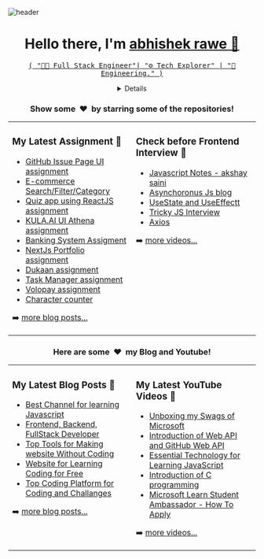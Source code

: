 ![header](https://user-images.githubusercontent.com/65603830/189990171-e2b3421b-f13c-4911-afb0-ef62ee7dffac.png)
<p>
<h1 align="center">Hello there, I'm <a href = "https://abhishekrawe.netlify.app/"> abhishek rawe 👋</h1>
<p align="center">
 <samp>( "👨‍💻 Full Stack Engineer"| "⚙ Tech Explorer" | "💼 Engineering." )</samp>
 </p>
 </p>

<!-- Details Section-->
<details align="center">
    <summary> Connect </summary>
    <p align="center">
        <!-- Social Links -->
        <p>Find me on</p>
        <!-- Gmail -->
        <a href="mailto:abhi953434@gmail.com" target="_blank"><img alt="Gmail"
                src="https://img.shields.io/badge/-Gmail-EA4335?style=flat-square&logo=Gmail&logoColor=white">
        </a>
        <!-- Facebook -->
        <a href="https://www.facebook.com/profile.php?id=100049334353709" target="_blank"><img alt="Facebook"
                src="https://img.shields.io/badge/-Facebook-1877F2?style=flat-square&logo=Facebook&logoColor=white">
        </a>
        <!-- Instagram -->
        <a href="https://www.instagram.com/abhishek_rawe/" target="_blank"><img alt="Instagram"
                src="https://img.shields.io/badge/-Instagram-E4405F?style=flat-square&logo=Instagram&logoColor=white">
        </a>
        <!-- Linkedin -->
        <a href="https://www.linkedin.com/in/abhishekrawe/" target="_blank"><img alt="Linkedin"
                src="https://img.shields.io/badge/-Linkedin-0A66C2?style=flat-square&logo=Linkedin&logoColor=white">
        </a>
        <!-- Youtube -->
        <a href="https://www.youtube.com/channel/UCd92D4k_1I-HpErxbJy20jA" target="_blank"><img alt="Youtube"
                src="https://img.shields.io/badge/-Youtube-FF0000?style=flat-square&logo=Youtube&logoColor=white">
        </a>
        <!-- Medium -->
        <a href="https://medium.com/@Abhishek_rawe" target="_blank"><img alt="Medium"
                src="https://img.shields.io/badge/-Medium-0A66C2?style=flat-square&logo=Medium&logoColor=white">
        </a>
    </p>
</details>


<table  align="Center" ><tr><td valign="top" width="50%">
<!-- BLOG-POST-LIST:START -->

### My Latest Assignment 🌱
- [GitHub Issue Page UI assignment](https://github.com/abhishekrawe/assignment)
- [E-commerce Search/Filter/Category ](https://github.com/abhishekrawe/elevate-assignment)
- [Quiz app using ReactJS assignment](https://github.com/abhishekrawe/Quiz-app-using-react)
- [KULA.AI UI Athena assignment](https://github.com/abhishekrawe/athena-assignment)
- [Banking System Assigment](https://github.com/abhishekrawe/legalpay)
- [NextJs Portfolio assignment](https://github.com/abhishekrawe/NextJs-portfolio)
- [Dukaan assignment](https://github.com/abhishekrawe/dukaan-assignmen)
- [Task Manager assignment](https://github.com/abhishekrawe/Task-Manager-app)
- [Volopay assignment](https://github.com/abhishekrawe/volopay-assignment)
- [Character counter](https://github.com/abhishekrawe/Character-Counter)

<!-- BLOG-POST-LIST:END -->
➡️ [more blog posts...](https://abhishekrawe.netlify.app/)
</td>
<td valign="top" width="50%">

### Check before Frontend Interview 🌱

<!-- YOUTUBE-VIDEOS-LIST:START -->
- [Javascript Notes - akshay saini](https://alok722.github.io/namaste-javascript-notes/dist/lectures.html)
- [Asynchoronus Js blog](https://www.freecodecamp.org/news/asynchronous-javascript-explained/)
- [UseState and UseEffectt](https://ninza7.medium.com/what-is-the-difference-between-useeffect-and-usestate-in-react-e101262eb2f1)
- [Tricky JS Interview](https://andreassujono.medium.com/top-10-tricky-javascript-questions-often-asked-by-interviewers-45c7dd90495e)
- [Axios](https://flaviocopes.com/axios/)

<!-- YOUTUBE-VIDEOS-LIST:END -->
➡️ [more videos...](https://www.youtube.com/channel/UCd92D4k_1I-HpErxbJy20jA)
 </td>
<h3 align="center">Show some &nbsp;❤️&nbsp; by starring some of the repositories!</h3>

<table  align="Center" ><tr><td valign="top" width="50%">
<!-- BLOG-POST-LIST:START -->

### My Latest Blog Posts 🌱
- [Best Channel for learning Javascript](https://medium.com/@Abhishek_rawe/10-best-youtube-channels-for-learning-javascript-595b3d0b2df5)
- [Frontend, Backend, FullStack Developer](https://medium.com/@Abhishek_rawe/what-is-a-front-end-back-end-full-stack-developer-122ea0a8f0b0)
- [Top Tools for Making website Without Coding](https://medium.com/@Abhishek_rawe/tools-to-make-websites-without-coding-skills-e94990497f03)
- [Website for Learning Coding for Free](https://medium.com/@Abhishek_rawe/website-to-learn-coding-for-free-845926961337)
- [Top Coding Platform for Coding and Challanges ](https://medium.com/@Abhishek_rawe/top-5-popular-website-for-coding-challenges-and-for-practices-9d32e06f691b)
<!-- BLOG-POST-LIST:END -->
➡️ [more blog posts...](https://medium.com/@Abhishek_rawe)
</td>
<td valign="top" width="50%">

### My Latest YouTube Videos 🌱

<!-- YOUTUBE-VIDEOS-LIST:START -->
- [Unboxing my Swags of Microsoft](https://www.youtube.com/watch?v=tA8UwSYiC9k&ab_channel=GeekswithRawe)
- [Introduction of Web API and GitHub Web API](https://www.youtube.com/watch?v=YxWY_QGwwKc&ab_channel=GeekswithRawe)
- [Essential Technology for Learning JavaScript](https://youtu.be/UI2_JwZJKZQ)
- [Introduction of C programming](https://youtube.com/playlist?list=PLEpXU8c1IB5fUk3dXcC_ZeZXX8Js9DHqp)
- [Microsoft Learn Student Ambassador - How To Apply](https://youtu.be/jxvtSzh5s5g)

<!-- YOUTUBE-VIDEOS-LIST:END -->
➡️ [more videos...](https://www.youtube.com/channel/UCd92D4k_1I-HpErxbJy20jA)
 </td>

[website]: https://abhishekrawe.github.io/abportfolio/
[medium]: https://medium.com/@Abhishek_rawe
[twitter]: https://twitter.com/codeSTACKr
[youtube]: https://youtube.com/abhishekrawe
[instagram]: https://instagram.com/abhishek_rawe
[linkedin]: https://www.linkedin.com/in/abhishek-rawe-11b4011aa
[webdevplaylist]: https://www.youtube.com/playlist?list=PLkwxH9e_vrAJ0WbEsFA9W3I1W-g_BTsbt
[jsplaylist]: https://www.youtube.com/playlist?list=PLkwxH9e_vrALRJKu7wfXby3MKeflhTu6B
[cssplaylist]: https://www.youtube.com/playlist?list=PLkwxH9e_vrALSdvZuEh6gqQdmDoDIoqz4
[reactplaylist]: https://www.youtube.com/playlist?list=PLkwxH9e_vrAK4TdffpxKY3QGyHCpxFcQ0

<h3 align="center">Here are some &nbsp;❤️&nbsp; my Blog and Youtube!</h3>
